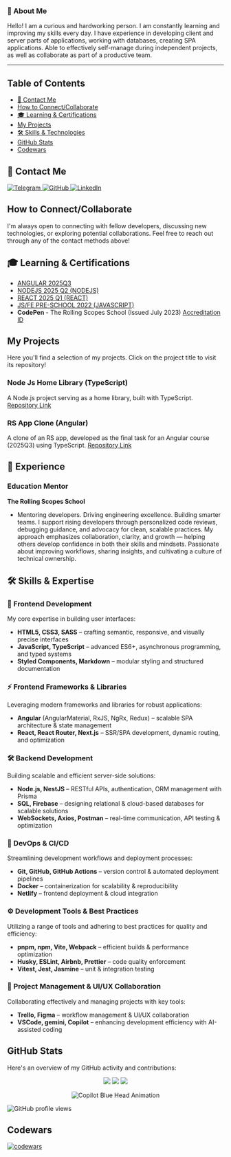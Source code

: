 ### 👋 About Me

Hello!
I am a curious and hardworking person. I am constantly learning and improving my skills every day.
I have experience in developing client and server parts of applications, working with databases, creating SPA applications.
Able to effectively self-manage during independent projects, as well as collaborate as part of a productive team.

---

## Table of Contents

*   [📱 Contact Me](#-contact-me)
*   [How to Connect/Collaborate](#how-to-connectcollaborate)
*   [🎓 Learning & Certifications](#-learning--certifications)
*   [My Projects](#my-projects)
*   [🛠️ Skills & Technologies](#️-skills--technologies)
*   [GitHub Stats](#github-stats)
*   [Codewars](#codewars)


## 📱 Contact Me

<div align="left" id="contact_badges">
  <a href="https://t.me/pestler" target="_blank">
  <img src="https://img.shields.io/badge/Telegram-26A5E4?style=for-the-badge&logo=telegram&logoColor=white" alt="Telegram"/>
  </a>
  <a href="https://github.com/pestler/pestler" target="_blank">
  <img src="https://img.shields.io/badge/GitHub-181717?style=for-the-badge&logo=github&logoColor=white" alt="GitHub"/>
  </a>
  <a href="https://www.linkedin.com/in/aleh-pestler/" target="_blank">
  <img src="https://img.shields.io/badge/LinkedIn-0077B5?style=for-the-badge&logo=linkedin&logoColor=white" alt="LinkedIn"/>
  </a>
</div>

## How to Connect/Collaborate

I'm always open to connecting with fellow developers, discussing new technologies, or exploring potential collaborations. Feel free to reach out through any of the contact methods above!

## 🎓 Learning & Certifications

*   [ANGULAR 2025Q3](https://app.rs.school/certificate/xioeoxg7)
*   [NODEJS 2025 Q2 (NODEJS)](https://app.rs.school/certificate/bhms8qfp)
*   [REACT 2025 Q1 (REACT)](https://app.rs.school/certificate/nlcsdgyn)
*   [JS/FE PRE-SCHOOL 2022 (JAVASCRIPT)](https://app.rs.school/certificate/w4x84uks)
*   **CodePen** - The Rolling Scopes School (Issued July 2023)
    [Accreditation ID](https://www.codewars.com/users/rsschool_f70de6a01e7d1393)

## My Projects

Here you'll find a selection of my projects. Click on the project title to visit its repository!

### Node Js Home Library (TypeScript)
A Node.js project serving as a home library, built with TypeScript.
[Repository Link](https://github.com/pestler/nodejs2025Q2-service)

### RS App Clone (Angular)
A clone of an RS app, developed as the final task for an Angular course (2025Q3) using TypeScript.
[Repository Link](https://github.com/pestler/app-clone-angular)

## 💼 Experience

### Education Mentor
**The Rolling Scopes School**
*   Mentoring developers. Driving engineering excellence. Building smarter teams. I support rising developers through personalized code reviews, debugging guidance, and advocacy for clean, scalable practices. My approach emphasizes collaboration, clarity, and growth — helping others develop confidence in both their skills and mindsets. Passionate about improving workflows, sharing insights, and cultivating a culture of technical ownership.

## 🛠️ Skills & Expertise

### 🎨 Frontend Development
My core expertise in building user interfaces:
*   **HTML5, CSS3, SASS** – crafting semantic, responsive, and visually precise interfaces
*   **JavaScript, TypeScript** – advanced ES6+, asynchronous programming, and typed systems
*   **Styled Components, Markdown** – modular styling and structured documentation

### ⚡ Frontend Frameworks & Libraries
Leveraging modern frameworks and libraries for robust applications:
*   **Angular** (AngularMaterial, RxJS, NgRx, Redux) – scalable SPA architecture & state management
*   **React, React Router, Next.js** – SSR/SPA development, dynamic routing, and optimization

### 🛠️ Backend Development
Building scalable and efficient server-side solutions:
*   **Node.js, NestJS** – RESTful APIs, authentication, ORM management with Prisma
*   **SQL, Firebase** – designing relational & cloud-based databases for scalable solutions
*   **WebSockets, Axios, Postman** – real-time communication, API testing & optimization

### 🚀 DevOps & CI/CD
Streamlining development workflows and deployment processes:
*   **Git, GitHub, GitHub Actions** – version control & automated deployment pipelines
*   **Docker** – containerization for scalability & reproducibility
*   **Netlify** – frontend deployment & cloud integration

### ⚙️ Development Tools & Best Practices
Utilizing a range of tools and adhering to best practices for quality and efficiency:
*   **pnpm, npm, Vite, Webpack** – efficient builds & performance optimization
*   **Husky, ESLint, Airbnb, Prettier** – code quality enforcement
*   **Vitest, Jest, Jasmine** – unit & integration testing

### 🎯 Project Management & UI/UX Collaboration
Collaborating effectively and managing projects with key tools:
*   **Trello, Figma** – workflow management & UI/UX collaboration
*   **VSCode, gemini, Copilot** – enhancing development efficiency with AI-assisted coding

## GitHub Stats

Here's an overview of my GitHub activity and contributions:

<p align="center">
    <img src="https://github-readme-stats.vercel.app/api?username=pestler&show_icons=true&theme=default"/>
    <img src="https://github-readme-stats.vercel.app/api/top-langs/?username=pestler&layout=compact&theme=default"/>
    <img src="https://github-readme-streak-stats.herokuapp.com/?user=pestler&theme=transparent"/>
</p>

<p align="center">
    <img src="https://github.githubassets.com/images/modules/site/copilot/copilot.png" alt="Copilot Blue Head Animation">
</p>



![GitHub profile views](https://komarev.com/ghpvc/?username=pestler&color=red&style=for-the-badge)

## Codewars
[![codewars](https://www.codewars.com/users/rsschool_f70de6a01e7d1393/badges/large)](https://www.codewars.com/users/rsschool_f70de6a01e7d1393/badges/large)

[HTML5]: https://img.shields.io/badge/html5-E34F26.svg?style=for-the-badge&logo=html5&logoColor=white
[HTML5-url]: https://html.com/html5/
[CSS3]: https://img.shields.io/badge/css3-1572B6.svg?style=for-the-badge&logo=css3&logoColor=white
[CSS3-url]: https://developer.mozilla.org/en-US/docs/Web/CSS
[SASS]: https://img.shields.io/badge/sass-CC6699.svg?style=for-the-badge&logo=sass&logoColor=white
[SASS-url]: https://sass-lang.com/
[Javascript]: https://img.shields.io/badge/javascript-F7DF1E?style=for-the-badge&logo=javascript&logoColor=white
[Javascript-url]: https://developer.mozilla.org/en-US/docs/Web/JavaScript
[TypeScript]: https://img.shields.io/badge/TypeScript-3178C6.svg?style=for-the-badge&logo=typescript&logoColor=white
[TypeScript-url]: https://www.typescriptlang.org
[Styled Components]: https://img.shields.io/badge/styled--components-DB7093.svg?style=for-the-badge&logo=styled-components&logoColor=white
[Styled Components-url]: https://styled-components.com/
[Markdown]: https://img.shields.io/badge/markdown-000000.svg?style=for-the-badge&logo=markdown&logoColor=white
[Markdown-url]: https://www.markdownguide.org/
[Angular]: https://img.shields.io/badge/angular-C2185B.svg?style=for-the-badge&logo=angular&logoColor=white
[Angular-url]: https://angular.dev/
[AngularMaterial]: https://img.shields.io/badge/angular_material-009688.svg?style=for-the-badge&logo=angular-material&logoColor=white
[AngularMaterial-url]: https://material.angular.io/
[RxJS]: https://img.shields.io/badge/RxJS-B7178C.svg?style=for-the-badge&logo=reactivex&logoColor=white
[RxJS-url]: https://rxjs.dev/
[NgRx]: https://img.shields.io/badge/ngrx-BA2BD2.svg?style=for-the-badge&logo=ngrx&logoColor=white
[NgRx-url]: https://ngrx.io/
[Redux]: https://img.shields.io/badge/redux-764ABC.svg?style=for-the-badge&logo=redux&logoColor=white
[Redux-url]: https://redux.js.org/
[React]: https://img.shields.io/badge/react-61DAFB.svg?style=for-the-badge&logo=react&logoColor=white
[React-url]: https://reactjs.org/
[React Router]: https://img.shields.io/badge/react_router-CA4245.svg?style=for-the-badge&logo=react-router&logoColor=white
[React Router-url]: https://reactrouter.com/
[Next JS]: https://img.shields.io/badge/next.js-000000.svg?style=for-the-badge&logo=nextdotjs&logoColor=white
[Next JS-url]: https://nextjs.org/
[Node JS]: https://img.shields.io/badge/node.js-339933.svg?style=for-the-badge&logo=nodedotjs&logoColor=white
[Node JS-url]: https://nodejs.org/
[Nest JS]: https://img.shields.io/badge/nestjs-E0234E.svg?style=for-the-badge&logo=nestjs&logoColor=white
[Nest JS-url]: https://nestjs.com/
[Prisma]: https://img.shields.io/badge/prisma-2D3748.svg?style=for-the-badge&logo=prisma&logoColor=white
[Prisma-url]: https://www.prisma.io/
[Postman]: https://img.shields.io/badge/postman-FF6C37.svg?style=for-the-badge&logo=postman&logoColor=white
[Postman-url]: https://www.postman.com/
[Axios]: https://img.shields.io/badge/axios-5A29E4.svg?style=for-the-badge&logo=axios&logoColor=white
[Axios-url]: https://axios-http.com/
[WebSocket]: https://img.shields.io/badge/websocket-010101.svg?style=for-the-badge&logo=websocket&logoColor=white
[WebSocket-url]: https://developer.mozilla.org/en-US/docs/Web/API/WebSockets_API
[SQL]: https://img.shields.io/badge/SQL-4169E1?style=for-the-badge&logo=postgresql&logoColor=white
[SQL-url]: https://www.w3schools.com/sql/
[Git]: https://img.shields.io/badge/git-F05032.svg?style=for-the-badge&logo=git&logoColor=white
[Git-url]: https://git-scm.com/
[GitHub]: https://img.shields.io/badge/github-181717.svg?style=for-the-badge&logo=github&logoColor=white
[GitHub-url]: https://github.com/
[GitHubActions]: https://img.shields.io/badge/github_actions-2088FF.svg?style=for-the-badge&logo=github-actions&logoColor=white
[GitHubActions-url]: https://github.com/features/actions
[Netlify]: https://img.shields.io/badge/netlify-00C7B7.svg?style=for-the-badge&logo=netlify&logoColor=white
[Netlify-url]: https://www.netlify.com/
[npm]: https://img.shields.io/badge/npm-CB3837.svg?style=for-the-badge&logo=npm&logoColor=white
[npm-url]: https://www.npmjs.com/
[Vite]: https://img.shields.io/badge/vite-646CFF.svg?style=for-the-badge&logo=vite&logoColor=white
[Vite-url]: https://vitejs.dev/
[Webpack]: https://img.shields.io/badge/webpack-8DD6F9.svg?style=for-the-badge&logo=webpack&logoColor=white
[Webpack-url]: https://webpack.js.org/
[Husky]: https://img.shields.io/badge/husky-000000.svg?style=for-the-badge&logo=husky&logoColor=white
[Husky-url]: https://typicode.github.io/husky/
[Eslint]: https://img.shields.io/badge/eslint-4B32C3.svg?style=for-the-badge&logo=eslint&logoColor=white
[Eslint-url]: https://eslint.org/
[Airbnb]: https://img.shields.io/badge/airbnb-FF5A5F.svg?style=for-the-badge&logo=airbnb&logoColor=white
[Airbnb-url]: https://airbnb.io/javascript/
[Prettier]: https://img.shields.io/badge/prettier-F7B93E.svg?style=for-the-badge&logo=prettier&logoColor=white
[Prettier-url]: https://prettier.io/
[Docker]: https://img.shields.io/badge/docker-2496ED.svg?style=for-the-badge&logo=docker&logoColor=white
[Docker-url]: https://www.docker.com/
[Vitest]: https://img.shields.io/badge/vitest-6E9F18.svg?style=for-the-badge&logo=vitest&logoColor=white
[Vitest-url]: https://vitest.dev/
[Jest]: https://img.shields.io/badge/jest-C21325.svg?style=for-the-badge&logo=jest&logoColor=white
[Jest-url]: https://jestjs.io/
[Jasmine]: https://img.shields.io/badge/jasmine-8A4182.svg?style=for-the-badge&logo=jasmine&logoColor=white
[Jasmine-url]: https://jasmine.github.io/
[Trello]: https://img.shields.io/badge/trello-0079BF.svg?style=for-the-badge&logo=trello&logoColor=white
[Trello-url]: https://trello.com/
[Figma]: https://img.shields.io/badge/figma-F24E1E.svg?style=for-the-badge&logo=figma&logoColor=white
[Figma-url]: https://www.figma.com/
[VSCode]: https://img.shields.io/badge/visual_studio_code-007ACC.svg?style=for-the-badge&logo=visual-studio-code&logoColor=white
[VSCode-url]: https://code.visualstudio.com/
[Copilot]: https://img.shields.io/badge/copilot-000000.svg?style=for-the-badge&logo=github&logoColor=white
[Copilot-url]: https://github.com/features/copilot
[Firebase]: https://img.shields.io/badge/firebase-FFCA28.svg?style=for-the-badge&logo=firebase&logoColor=white
[Firebase-url]: https://firebase.google.com/
